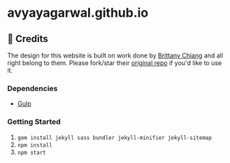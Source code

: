 # avyayagarwal.github.io

## 📢 Credits

The design for this website is built on work done by [Brittany Chiang](https://github.com/bchiang7) and all right belong to them. Please fork/star their [original repo](https://github.com/bchiang7/bchiang7.github.io) if you'd like to use it.

### Dependencies

- [Gulp](https://gulpjs.com/)

### Getting Started

1.  `gem install jekyll sass bundler jekyll-minifier jekyll-sitemap`
2.  `npm install`
3.  `npm start`
